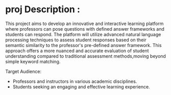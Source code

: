# proj Description :
This project aims to develop an innovative and interactive learning platform where professors can pose questions with defined answer frameworks and students can respond.
The platform will utilize advanced natural language processing techniques to assess student responses based on their semantic similarity to the professor's pre-defined answer
framework.
This approach offers a more nuanced and accurate evaluation of student understanding compared to traditional assessment methods,moving beyond simple keyword matching.


Target Audience:

-  Professors and instructors in various academic disciplines.
-  Students seeking an engaging and effective learning experience.
